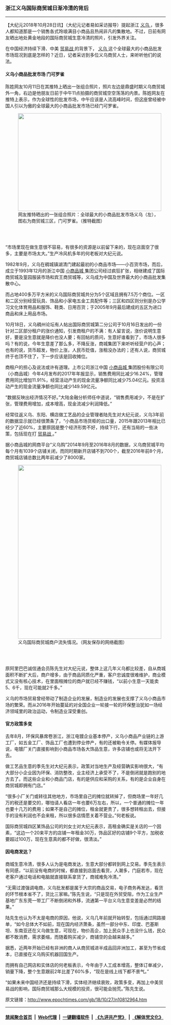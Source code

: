 ### 浙江义乌国际商贸城日渐冷清的背后
------------------------

<p>
 【大纪元2018年10月28日讯】（大纪元记者易如采访报导）提起浙江
 <a href="http://www.epochtimes.com/gb/tag/%E4%B9%89%E4%B9%8C.html">
  义乌
 </a>
 ，很多人都知道那是一个销售各式玲琅满目小商品且热闹非凡的集散地。不过，日前有网友晒出地处黄金地段的国际商贸城生意冷清的照片，引发外界关注。
</p>
<p>
 在中国经济持续下滑、中美
 <a href="http://www.epochtimes.com/gb/tag/%E8%B4%B8%E6%98%93%E6%88%98.html">
  贸易战
 </a>
 的背景下，
 <a href="http://www.epochtimes.com/gb/tag/%E4%B9%89%E4%B9%8C.html">
  义乌
 </a>
 这个全球最大的小商品批发市场现况到底是怎样的？近日，记者采访到多位义乌商贸人士，来听听他们的说法。
</p>
<h4>
 义乌小商品批发市场 门可罗雀
</h4>
<p>
 陈姓网友10月11日在其推特上晒出一张组合照片，照片左边是鼎盛时期义乌商贸城外一角，右边是他朋友日前于中午11点拍摄的商贸城空空荡荡的内景。陈姓网友在推特上表示，作为全球性的批发市场，中午应该是人流高峰时间，但这座曾经被中国人引以为傲的全球最大的小商品批发市场已经门可罗雀。
</p>
<figure class="wp-caption aligncenter" id="attachment_10812978" style="width: 450px">
 <a href="http://i.epochtimes.com/assets/uploads/2018/10/4cdb2d6f601b50d8a6fb7e3d5ca080ed.jpg">
  <img alt="" class="wp-image-10812978 size-medium" height="306" src="http://i.epochtimes.com/assets/uploads/2018/10/4cdb2d6f601b50d8a6fb7e3d5ca080ed-450x306.jpg" width="450"/>
 </a>
 <br/><figcaption class="wp-caption-text">
  网友推特晒出的一张组合照片：全球最大的小商品批发市场义乌（左），图右为商贸城三区，门可罗雀。（推特截图）
 </figcaption><br/>
</figure><br/>
<p>
 “市场里现在做生意很不容易，有很多的资源是以前留下来的，现在店面空了很多，主要是市场太大。”生产冷风机多年的何老板对大纪元说。
</p>
<p>
 1982年9月，义乌在稠城镇湖清门建起最初的小商品市场——小百货市场，而后，成立于1993年12月的浙江中国
 <a href="http://www.epochtimes.com/gb/tag/%E5%B0%8F%E5%95%86%E5%93%81%E5%9F%8E.html">
  小商品城
 </a>
 集团公司经过疯狂扩张，相继建成了国际商贸城及篁园服装市场和宾王商贸城等，义乌成为中国及世界最大的小商品批发集散中心。
</p>
<p>
 而占地400多万平方米的义乌国际商贸城共分为5个区域且拥有7.5万个商位。一区和二区分别经营玩具、饰品和小家电五金工具配件等；三区和四区则分别是办公学习文化体育用品和服饰、鞋类、日用百货；于2005年9月最后建成的五区为进口商品和床上用品市场。
</p>
<p>
 10月18日，义乌稠州论坛有人帖出国际商贸城第二分公司于10月16日发出的一份针对二区部分租户的涨价通知，引发商租户的不满：有人留言说，涨价说明生意好，要是没生意就是降价也没人要；有回帖的质问，生意好谁看到了，市场人很多吗？有的说，今年生意差了那么多，不降反涨，商城集团下来听听经营户的心声；也有的说，货币超发，物价上涨，人民币贬值，涨租没办法的；还有人说，商贸城终于也顶不住了，下一步应该是回收摊位。
</p>
<p>
 商租户的担心及说法或许有道理。上市公司浙江中国
 <a href="http://www.epochtimes.com/gb/tag/%E5%B0%8F%E5%95%86%E5%93%81%E5%9F%8E.html">
  小商品城
 </a>
 集团股份有限公司（小商品城）今年4月发布的2017年年报显示，销售费用同比减少16.24%，管理费用同比增加11.91%，经营活动产生的现金流量净额同比减少75.04亿元。投资活动产生的现金流量净额也同比减少149.59亿元。
</p>
<p>
 “数据反映出经济情况不好。”大陆金融分析师任中道说，“销售费用减少，不是在扩张，管理费用增加，成本增高，现金流减少利润降低。”
</p>
<p>
 经常往返义乌、东阳、横店做工艺品的企业管理者陆先生对大纪元说，义乌3年前的数据显示就已经很萧条了，“小商品市场货柜的出口量，2015年跟2013年相比已经少了近60%，主要原因是整个经济形势不好，持续下行，还有当局的一些决策，包括现在打
 <a href="http://www.epochtimes.com/gb/tag/%E8%B4%B8%E6%98%93%E6%88%98.html">
  贸易战
 </a>
 。”
</p>
<p>
 据小商品城的网商平台“义乌购”2014年9月至2016年8月的数据，义乌商贸城平均每个月有1039个店铺关闭，而同时期新开店铺不到700个，截至2016年前8个月，商贸城店铺总数比两年前减少了8000家。
</p>
<figure class="wp-caption aligncenter" id="attachment_10812985" style="width: 450px">
 <a href="http://i.epochtimes.com/assets/uploads/2018/10/6d1668db8dd157c2a0359a54cfa69c6c.jpg">
  <img alt="" class="wp-image-10812985 size-medium" height="544" src="http://i.epochtimes.com/assets/uploads/2018/10/6d1668db8dd157c2a0359a54cfa69c6c-450x544.jpg" width="450"/>
 </a>
 <br/><figcaption class="wp-caption-text">
  义乌国际商贸城商户流失情况。（网友保存的网络截图）
 </figcaption><br/>
</figure><br/>
<p>
 原阿里巴巴诚信通会员陈先生对大纪元说，整体上这几年义乌都比较差，自从商城面积不断扩大后，商户增多，由于商品同质化严重，客户忠诚度很难维护，商业模式又没有核心技术，在里面租摊位的商户就已经不赚钱，“以前小生意一天能卖5、6千，现在可能就2千多。”
</p>
<p>
 义乌的市场贸易曾经带动了制造企业的发展，制造业的发展也支撑了义乌小商品市场的繁荣。而从2016年开始蔓延的对全国企业一轮接一轮的环保整治犹如一场经济领域里的政治运动，令制造业深受重创。
</p>
<h4>
 官方政策多变
</h4>
<p>
 去年8月，环保风暴席卷浙江，浙江电镀企业基本停产，义乌小商品产业链的上游工厂，如五金工厂、饰品工厂也遭到停业停产，有的还被勒令关停。有媒体报导说，电镀厂关门直接影响到小商品市场各大饰品生意，许多店铺也或将无法开下去。
</p>
<p>
 做工艺品生意的季先生对大纪元表示，政策对当地生产及经营确实影响很大，“有大部分小企业因为环保、消防整改，业主经济上承受不了，不是倒闭就是跑别的地方去了。而这些企业和小商品门店，有的是供应和采购的关系，有的是企业自身在商贸城即拥有门店。”
</p>
<p>
 “很多小厂关门或转往其他地方，市场里自己的摊位就转掉了，但商场里一年好几万的税还是要交的，哪怕请人看店一年也要6万左右，所以，一个普通的摊位一年也要十几万的费用；如果不是自己的摊位，租金就更贵了，很多想转租出去，但接手的没有利润也不会来租，所以很多店情愿关着不营业。”何老板说。
</p>
<p>
 国际商贸城四区某饰品公司的刘女士对大纪元表示，高租金确实是关店的一个因素，“这边一个20来平方的店铺一年租金30万，饰品区好的店铺9个平方，加税收要超过100万，现在生意真的都不好做，很清淡。”
</p>
<h4>
 因电商发达？
</h4>
<p>
 商城生意冷清，很多人认为是电商发达，生意大部分都转到网上交易。季先生表示有同感，“以前没有电商的时候，都直接到店面去看货，人潮多，门庭若市，现在老客户通过电话和电脑就直接联系拿货了，商城难免冷清。”
</p>
<p>
 “无需过渡强调电商，义乌批发都是属于大宗的商品交易，电子商务再发达，看货的环节根本省不了，货比三家嘛。”陈先生说，“只是现在外贸受阻，作为工业生产基地广东东莞一带工厂不断倒闭和外移，流通第一平台义乌生意变差是必然的结果。”
</p>
<p>
 陆先生也认为不太是电商的原因，他说，义乌几年前就开始转型，包括通过网路接单，“如今总体大不如前，现在国内经济萧条，虽然一部分中东、印度、巴基斯坦、东南亚还在义乌做生意，可现在，物价高企，加上民众手上也没什么钱，民众都不敢消费，需求萎缩，而随着购买减少，商铺空的会越来越多。”
</p>
<p>
 据悉，近两年开始已经有非洲的商人从商贸城进半成品回非洲加工，甚至为节省成本，已直接在义乌购买机器回国生产。
</p>
<p>
 而拥有自己网店和实体店的何老板表示，今年由于人工成本增高，整体订单减少，销量下降，整个生意跟前2年比差了60%多，“现在是线上线下都不景气。”
</p>
<p>
 “如果未来中国经济还是持续下滑，实体经济继续衰败，政策多变，再加上中美贸易战的影响，国际商贸城那么大规模的投资，很可能会抛荒。”陈先生说。
</p>

原文链接：http://www.epochtimes.com/gb/18/10/27/n10812964.htm


------------------------
#### [禁闻聚合首页](https://github.com/gfw-breaker/banned-news/blob/master/README.md) &nbsp;|&nbsp; [Web代理](https://github.com/gfw-breaker/open-proxy/blob/master/README.md) &nbsp;|&nbsp; [一键翻墙软件](https://github.com/gfw-breaker/nogfw/blob/master/README.md) &nbsp;|&nbsp; [《九评共产党》](https://github.com/gfw-breaker/9ping.md/blob/master/README.md#九评之一评共产党是什么) &nbsp;|&nbsp; [《解体党文化》](https://github.com/gfw-breaker/jtdwh.md/blob/master/README.md#绪论)